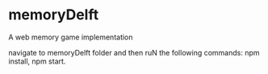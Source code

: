 # memoryDelft
A web memory game implementation

navigate to memoryDelft folder and then ruN the following commands: npm install, npm start.
